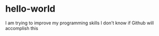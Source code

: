 # hello-world
I am trying to improve my programming skills
I don't know if Github will accomplish this
